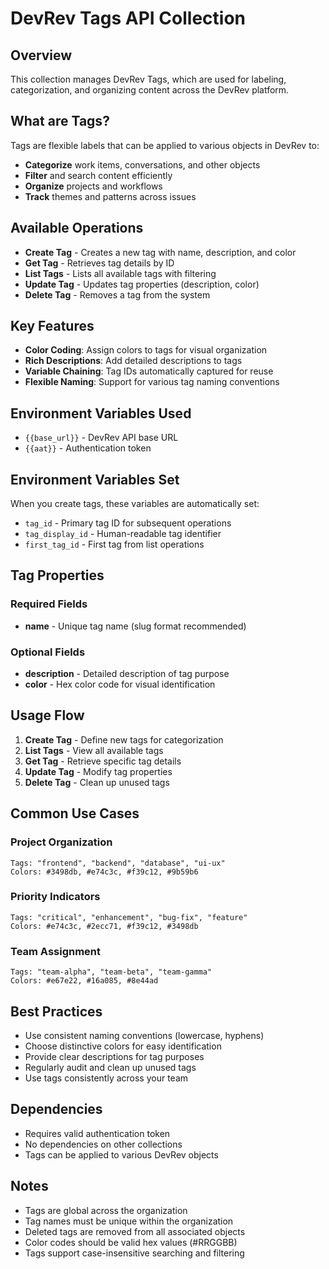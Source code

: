 # DevRev Tags API Collection

## Overview
This collection manages DevRev Tags, which are used for labeling, categorization, and organizing content across the DevRev platform.

## What are Tags?
Tags are flexible labels that can be applied to various objects in DevRev to:
- **Categorize** work items, conversations, and other objects
- **Filter** and search content efficiently
- **Organize** projects and workflows
- **Track** themes and patterns across issues

## Available Operations
- **Create Tag** - Creates a new tag with name, description, and color
- **Get Tag** - Retrieves tag details by ID
- **List Tags** - Lists all available tags with filtering
- **Update Tag** - Updates tag properties (description, color)
- **Delete Tag** - Removes a tag from the system

## Key Features
- **Color Coding**: Assign colors to tags for visual organization
- **Rich Descriptions**: Add detailed descriptions to tags
- **Variable Chaining**: Tag IDs automatically captured for reuse
- **Flexible Naming**: Support for various tag naming conventions

## Environment Variables Used
- `{{base_url}}` - DevRev API base URL
- `{{aat}}` - Authentication token

## Environment Variables Set
When you create tags, these variables are automatically set:
- `tag_id` - Primary tag ID for subsequent operations
- `tag_display_id` - Human-readable tag identifier
- `first_tag_id` - First tag from list operations

## Tag Properties

### Required Fields
- **name** - Unique tag name (slug format recommended)

### Optional Fields
- **description** - Detailed description of tag purpose
- **color** - Hex color code for visual identification

## Usage Flow
1. **Create Tag** - Define new tags for categorization
2. **List Tags** - View all available tags
3. **Get Tag** - Retrieve specific tag details
4. **Update Tag** - Modify tag properties
5. **Delete Tag** - Clean up unused tags

## Common Use Cases

### Project Organization
```
Tags: "frontend", "backend", "database", "ui-ux"
Colors: #3498db, #e74c3c, #f39c12, #9b59b6
```

### Priority Indicators
```
Tags: "critical", "enhancement", "bug-fix", "feature"
Colors: #e74c3c, #2ecc71, #f39c12, #3498db
```

### Team Assignment
```
Tags: "team-alpha", "team-beta", "team-gamma"
Colors: #e67e22, #16a085, #8e44ad
```

## Best Practices
- Use consistent naming conventions (lowercase, hyphens)
- Choose distinctive colors for easy identification
- Provide clear descriptions for tag purposes
- Regularly audit and clean up unused tags
- Use tags consistently across your team

## Dependencies
- Requires valid authentication token
- No dependencies on other collections
- Tags can be applied to various DevRev objects

## Notes
- Tags are global across the organization
- Tag names must be unique within the organization
- Deleted tags are removed from all associated objects
- Color codes should be valid hex values (#RRGGBB)
- Tags support case-insensitive searching and filtering
